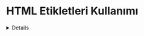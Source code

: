 <h1> HTML Etikletleri Kullanımı</h1>
<details>
<h2><summary>240925</summary></h2>
  
<p><li> Bu bölümde başlık ve biçimlendirme etiketleri kullanılmıştır</li></p>
<p><li> HTML ile başlık oluşturma</li></p>
<p><li> Sıralı sırasız liste oluşturma </li></p>

<h2><summary>241002</summary></h2>
<p><li>List1: İç İçe Liste Öğrenme</li></p>
<p><li>List2: İç İçe Liste Yapma</li></p>
<p><li>Table: Tablo Satırı ve Hücre Öğrenme</li></p>
<p><li>Table2: Tablo İçinde Colspan Rowspan ve Caption Öğrenme</li></p>
<p><li>Table3: Tablo 2 ile Aynı</li></p>

<h2><summary>241009</summary></h2>
<p><li>JPEG1: Tablo İçinde Resim Ekleme (Meyveli)</li></p>
<p><li>JPEG2: Tablo İçinde REsim Ekleme (istanbul Resimli)</li></p>
<p><li>JPEG3: Tablo İçinde Resim Ekleme (Öğrenci Kimlik Kartı</li></p>




</details>




